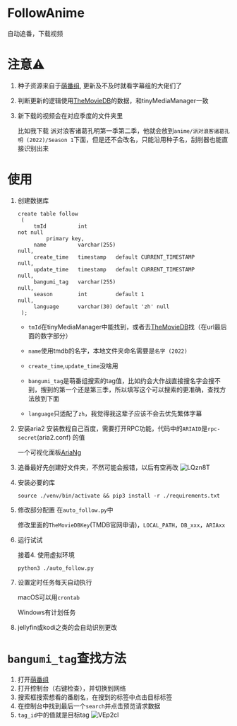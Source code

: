# FollowAnime
自动追番，下载视频

# 注意⚠️
1. 种子资源来自于[萌番组](https://bangumi.moe), 更新及不及时就看字幕组的大佬们了
2. 判断更新的逻辑使用[TheMovieDB](https://www.themoviedb.org)的数据，和tinyMediaManager一致
3. 新下载的视频会在对应季度的文件夹里
   
   比如我下载 派对浪客诸葛孔明第一季第二季，他就会放到`anime/派对浪客诸葛孔明 (2022)/Season 1`下面，但是还不会改名，只能沿用种子名，刮削器也能直接识别出来

# 使用
1. 创建数据库
   ```mysql
   create table follow
    (
        tmId          int                                            not null
            primary key,
        name          varchar(255)                                   null,
        create_time   timestamp   default CURRENT_TIMESTAMP          null,
        update_time   timestamp   default CURRENT_TIMESTAMP          null,
        bangumi_tag   varchar(255)                                   null,
        season        int         default 1                          null,
        language      varchar(30) default 'zh' null
    );
   ```
   - `tmId`在tinyMediaManager中能找到，或者去[TheMovieDB](https://www.themoviedb.org)找（在url最后面的数字部分）

   - `name`使用tmdb的名字，本地文件夹命名需要是`名字 (2022)`

   - `create_time`,`update_time`没啥用

   - `bangumi_tag`是萌番组搜索的tag值，比如约会大作战直接搜名字会搜不到，搜到的第一个还是第三季，所以填写这个可以搜索的更准确，查找方法放到下面

   - `language`只适配了`zh`，我觉得我这辈子应该不会去优先繁体字幕
2. 安装aria2
    安装教程自己百度，需要打开RPC功能，代码中的`ARIAID`是`rpc-secret`(aria2.conf) 的值

   一个可视化面板[AriaNg](https://github.com/mayswind/AriaNg)
3. 追番最好先创建好文件夹，不然可能会报错，以后有空再改
   ![LQzn8T](https://cdn.jsdelivr.net/gh/tippye/PicCloud@master/uPic/2022/04/20/LQzn8T.png)
4. 安装必要的库
   ```shell
   source ./venv/bin/activate && pip3 install -r ./requirements.txt
   ```
5. 修改部分配置
   在`auto_follow.py`中
   
   修改里面的`TheMovieDBKey`(TMDB官网申请)，`LOCAL_PATH`，`DB_xxx`，`ARIAxx`
6. 运行试试

   接着4. 使用虚拟环境
   ```shell
   python3 ./auto_follow.py
   ```
7. 设置定时任务每天自动执行
   
   macOS可以用`crontab`
   
   Windows有计划任务
8. jellyfin或kodi之类的会自动识别更改

# `bangumi_tag`查找方法
1. 打开[萌番组](https://bangumi.moe/search/index)
2. 打开控制台（右键检查），并切换到网络
3. 搜索框搜索想看的番剧名，在搜到的标签中点击目标标签
4. 在控制台中找到最后一个`search`并点击预览请求数据
5. `tag_id`中的值就是目标tag
   ![VEp2cl](https://cdn.jsdelivr.net/gh/tippye/PicCloud@master/uPic/2022/04/23/VEp2cl.png)